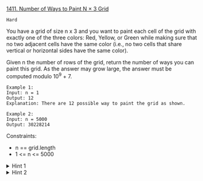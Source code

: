 [1411. Number of Ways to Paint N × 3 Grid](https://leetcode.com/problems/number-of-ways-to-paint-n-3-grid/)

`Hard`

You have a grid of size n x 3 and you want to paint each cell of the grid with exactly one of the three colors: Red, Yellow, or Green while making sure that no two adjacent cells have the same color (i.e., no two cells that share vertical or horizontal sides have the same color).

Given n the number of rows of the grid, return the number of ways you can paint this grid. As the answer may grow large, the answer must be computed modulo $10^9$ + 7.

```
Example 1:
Input: n = 1
Output: 12
Explanation: There are 12 possible way to paint the grid as shown.

Example 2:
Input: n = 5000
Output: 30228214
```

Constraints:

- n == grid.length
- 1 <= n <= 5000

<details>
<summary>Hint 1</summary>

We will use Dynamic programming approach. we will try all possible configuration.

</details>

<details>
<summary>Hint 2</summary>

Let dp[idx][prev1col][prev2col][prev3col] be the number of ways to color the rows of the grid from idx to n-1 keeping in mind that the previous row (idx - 1) has colors prev1col, prev2col and prev3col. Build the dp array to get the answer.

</details>